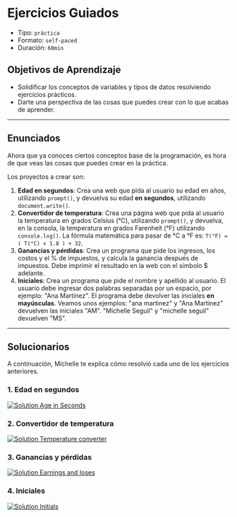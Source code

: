 # Ejercicios Guiados

- Tipo: `práctica`
- Formato: `self-paced`
- Duración: `60min`

## Objetivos de Aprendizaje

- Solidificar los conceptos de variables y tipos de datos resolviendo ejercicios
  prácticos.
- Darte una perspectiva de las cosas que puedes crear con lo que acabas de
  aprender.

***

## Enunciados

Ahora que ya conoces ciertos conceptos base de la programación, es hora de que
veas las cosas que puedes crear en la práctica.

Los proyectos a crear son:

1. **Edad en segundos**: Crea una web que pida al usuario su edad en años,
   utilizando `prompt()`, y devuelva su edad **en segundos**, utilizando
   `document.write()`.
2. **Convertidor de temperatura**: Crea una página web que pida al usuario la
   temperatura en grados Celsius (°C), utilizando `prompt()`, y devuelva, en la
   consola, la temperatura en grados Farenheit (°F) utilizando `console.log()`.
   La fórmula matemática para pasar de °C a °F es: `T(°F) = ( T(°C) × 1.8 ) + 32`.
3. **Ganancias y pérdidas**: Crea un programa que pide los ingresos, los costos
   y el % de impuestos, y calcula la ganancia después de impuestos. Debe
   imprimir el resultado en la web con el símbolo $ adelante.
4. **Iniciales**: Crea un programa que pide el nombre y apellido al usuario. El
   usuario debe ingresar dos palabras separadas por un espacio, por ejemplo:
   "Ana Martinez". El programa debe devolver las iniciales **en mayúsculas**.
   Veamos unos ejemplos: "ana martinez" y "Ana Martinez" devuelven las iniciales
   "AM". "Michelle Seguil" y "michelle seguil" devuelven "MS".

***

## Solucionarios

A continuación, Michelle te explica cómo resolvió cada uno de los ejercicios
anteriores.

### 1. Edad en segundos

[![Solution Age in Seconds](https://i.ytimg.com/vi/1IZT_7EfRMw/0.jpg)](https://www.youtube.com/watch?v=1IZT_7EfRMw)

### 2. Convertidor de temperatura

[![Solution Temperature converter](https://i.ytimg.com/vi/Ix6VLiBcABw/0.jpg)](https://www.youtube.com/watch?v=Ix6VLiBcABw)

### 3. Ganancias y pérdidas

[![Solution Earnings and loses](https://i.ytimg.com/vi/2WtBw8eC0us/0.jpg)](https://www.youtube.com/watch?v=2WtBw8eC0us)

### 4. Iniciales

[![Solution Initials](https://i.ytimg.com/vi/E5ozw3b6iM4/0.jpg)](https://www.youtube.com/watch?v=E5ozw3b6iM4)
